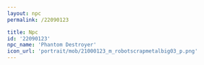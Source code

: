 ```yaml
---
layout: npc
permalink: /22090123

title: Npc
id: '22090123'
npc_name: 'Phantom Destroyer'
icon_url: 'portrait/mob/21000123_m_robotscrapmetalbig03_p.png'
---
```

